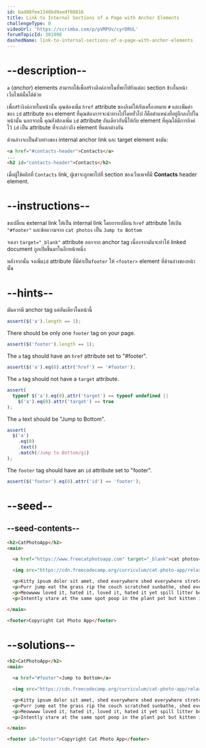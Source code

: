 ```yaml
---
id: bad88fee1348bd9aedf08816
title: Link to Internal Sections of a Page with Anchor Elements
challengeType: 0
videoUrl: 'https://scrimba.com/p/pVMPUv/cyrDRUL'
forumTopicId: 301098
dashedName: link-to-internal-sections-of-a-page-with-anchor-elements
---
```


# --description--

`a` (*anchor*) elements สามารถใช้เพื่อสร้างลิงค์ภายในที่พาไปยังแต่ละ section ข้างในหน้าเว็บไซต์นั้นได้ด้วย

เพื่อสร้างิงค์ภายในหน้านั้น คุณต้องเพิ่ม `href` attribute ของลิงค์ให้กับเครื่องหมาย `#` และเพิ่มค่าของ `id` attribute ของ element ที่คุณต้องการจะนำทางไปโดยทั่วไป ก็คือตำแหน่งที่อยู่ลึกลงไปในหน้านั้น
นอกจากนี้ คุณยังต้องเพิ่ม `id` attribute อันเดียวกับนี้ให้กับ element ที่คุณได้มีการลิงค์ไว้
`id` เป็น attribute ที่จะกล่าวถึง element ที่แตกต่างกัน

ด้านล่างจะเป็นตัวอย่างของ internal anchor link และ target element ขงมัน:

```html
<a href="#contacts-header">Contacts</a>
...
<h2 id="contacts-header">Contacts</h2>
```

เมื่อผู้ใช้คลิกที่ `Contacts` link, ผู้เขาจะถูกพาไปที่ section ของเว็บเพจที่มี **Contacts** header element.

# --instructions--

ขงเปลี่ยน external link ให้เป็น internal link โดยการเปลี่ยน `href` attribute ให้เป้น `"#footer"` และข้อความจาก `cat photos` เป็น `Jump to Bottom`

จงเอา `target="_blank"` attribute ออกจาก anchor tag เนื่องจากมันจะทำให้ linked document ถูกเปิดขึ้นมาในอีกหน้าหนึ่ง

หลังจากนั้น จงเพิ่ม`id` attribute ที่มีค่าเป็น`footer` ให้ `<footer>` element ที่ด้านล่างของหน้านั้น

# --hints--

มันควรมี anchor tag แค่อันเดียวในหน้านี้

```js
assert($('a').length == 1);
```

There should be only one `footer` tag on your page.

```js
assert($('footer').length == 1);
```

The `a` tag should have an `href` attribute set to "#footer".

```js
assert($('a').eq(0).attr('href') == '#footer');
```

The `a` tag should not have a `target` attribute.

```js
assert(
  typeof $('a').eq(0).attr('target') == typeof undefined ||
    $('a').eq(0).attr('target') == true
);
```

The `a` text should be "Jump to Bottom".

```js
assert(
  $('a')
    .eq(0)
    .text()
    .match(/Jump to Bottom/gi)
);
```

The `footer` tag should have an `id` attribute set to "footer".

```js
assert($('footer').eq(0).attr('id') == 'footer');
```

# --seed--

## --seed-contents--

```html
<h2>CatPhotoApp</h2>
<main>

  <a href="https://www.freecatphotoapp.com" target="_blank">cat photos</a>

  <img src="https://cdn.freecodecamp.org/curriculum/cat-photo-app/relaxing-cat.jpg" alt="A cute orange cat lying on its back.">

  <p>Kitty ipsum dolor sit amet, shed everywhere shed everywhere stretching attack your ankles chase the red dot, hairball run catnip eat the grass sniff. Purr jump eat the grass rip the couch scratched sunbathe, shed everywhere rip the couch sleep in the sink fluffy fur catnip scratched. Kitty ipsum dolor sit amet, shed everywhere shed everywhere stretching attack your ankles chase the red dot, hairball run catnip eat the grass sniff.</p>
  <p>Purr jump eat the grass rip the couch scratched sunbathe, shed everywhere rip the couch sleep in the sink fluffy fur catnip scratched. Kitty ipsum dolor sit amet, shed everywhere shed everywhere stretching attack your ankles chase the red dot, hairball run catnip eat the grass sniff. Purr jump eat the grass rip the couch scratched sunbathe, shed everywhere rip the couch sleep in the sink fluffy fur catnip scratched.</p>
  <p>Meowwww loved it, hated it, loved it, hated it yet spill litter box, scratch at owner, destroy all furniture, especially couch or lay on arms while you're using the keyboard. Missing until dinner time toy mouse squeak roll over. With tail in the air lounge in doorway. Man running from cops stops to pet cats, goes to jail.</p>
  <p>Intently stare at the same spot poop in the plant pot but kitten is playing with dead mouse. Get video posted to internet for chasing red dot leave fur on owners clothes meow to be let out and mesmerizing birds leave fur on owners clothes or favor packaging over toy so purr for no reason. Meow to be let out play time intently sniff hand run outside as soon as door open yet destroy couch.</p>

</main>

<footer>Copyright Cat Photo App</footer>
```

# --solutions--

```html
<h2>CatPhotoApp</h2>
<main>

  <a href="#footer">Jump to Bottom</a>

  <img src="https://cdn.freecodecamp.org/curriculum/cat-photo-app/relaxing-cat.jpg" alt="A cute orange cat lying on its back.">

  <p>Kitty ipsum dolor sit amet, shed everywhere shed everywhere stretching attack your ankles chase the red dot, hairball run catnip eat the grass sniff. Purr jump eat the grass rip the couch scratched sunbathe, shed everywhere rip the couch sleep in the sink fluffy fur catnip scratched. Kitty ipsum dolor sit amet, shed everywhere shed everywhere stretching attack your ankles chase the red dot, hairball run catnip eat the grass sniff.</p>
  <p>Purr jump eat the grass rip the couch scratched sunbathe, shed everywhere rip the couch sleep in the sink fluffy fur catnip scratched. Kitty ipsum dolor sit amet, shed everywhere shed everywhere stretching attack your ankles chase the red dot, hairball run catnip eat the grass sniff. Purr jump eat the grass rip the couch scratched sunbathe, shed everywhere rip the couch sleep in the sink fluffy fur catnip scratched.</p>
  <p>Meowwww loved it, hated it, loved it, hated it yet spill litter box, scratch at owner, destroy all furniture, especially couch or lay on arms while you're using the keyboard. Missing until dinner time toy mouse squeak roll over. With tail in the air lounge in doorway. Man running from cops stops to pet cats, goes to jail.</p>
  <p>Intently stare at the same spot poop in the plant pot but kitten is playing with dead mouse. Get video posted to internet for chasing red dot leave fur on owners clothes meow to be let out and mesmerizing birds leave fur on owners clothes or favor packaging over toy so purr for no reason. Meow to be let out play time intently sniff hand run outside as soon as door open yet destroy couch.</p>

</main>

<footer id="footer">Copyright Cat Photo App</footer>
```
